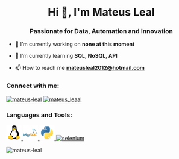 <h1 align="center">Hi 👋, I'm Mateus Leal</h1>
<h3 align="center">Passionate for Data, Automation and Innovation</h3>

- 🔭 I’m currently working on **none at this moment**

- 🌱 I’m currently learning **SQL, NoSQL, API**

- 📫 How to reach me **mateusleal2012@hotmail.com**

<h3 align="left">Connect with me:</h3>
<p align="left">
<a href="https://linkedin.com/in/mateus-leal" target="blank"><img align="center" src="https://raw.githubusercontent.com/rahuldkjain/github-profile-readme-generator/master/src/images/icons/Social/linked-in-alt.svg" alt="mateus-leal" height="30" width="40" /></a>
<a href="https://instagram.com/mateus_leaal" target="blank"><img align="center" src="https://raw.githubusercontent.com/rahuldkjain/github-profile-readme-generator/master/src/images/icons/Social/instagram.svg" alt="mateus_leaal" height="30" width="40" /></a>
</p>

<h3 align="left">Languages and Tools:</h3>
<p align="left"> <a href="https://www.linux.org/" target="_blank"> <img src="https://raw.githubusercontent.com/devicons/devicon/master/icons/linux/linux-original.svg" alt="linux" width="40" height="40"/> </a> <a href="https://www.mysql.com/" target="_blank"> <img src="https://raw.githubusercontent.com/devicons/devicon/master/icons/mysql/mysql-original-wordmark.svg" alt="mysql" width="40" height="40"/> </a> <a href="https://www.python.org" target="_blank"> <img src="https://raw.githubusercontent.com/devicons/devicon/master/icons/python/python-original.svg" alt="python" width="40" height="40"/> </a> <a href="https://www.selenium.dev" target="_blank"> <img src="https://raw.githubusercontent.com/detain/svg-logos/780f25886640cef088af994181646db2f6b1a3f8/svg/selenium-logo.svg" alt="selenium" width="40" height="40"/> </a> </p>

<p><img align="center" src="https://github-readme-stats.vercel.app/api/top-langs?username=mateus-leal&show_icons=true&theme=dark&locale=en&layout=compact" alt="mateus-leal" /></p>
